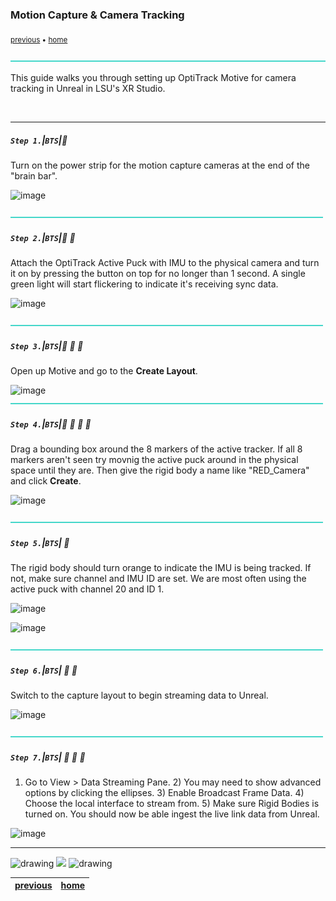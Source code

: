 ### Motion Capture & Camera Tracking

<sub>[previous](../) • [home](../README.md#user-content-gms2-background-tiles--sprites---table-of-contents)</sub>

![line3](../images/line3.png)

This guide walks you through setting up OptiTrack Motive for camera tracking in Unreal in LSU's XR Studio.

<br>

---

##### `Step 1.`\|`BTS`|:small_blue_diamond:

Turn on the power strip for the motion capture cameras at the end of the "brain bar".

![image](https://user-images.githubusercontent.com/1238349/159527518-71f08c07-f31b-4a25-ab9c-7991d871c9ca.png)

![line2](../images/line2.png)

##### `Step 2.`\|`BTS`|:small_blue_diamond: :small_blue_diamond: 

Attach the OptiTrack Active Puck with IMU to the physical camera and turn it on by pressing the button on top for no longer than 1 second. A single green light will start flickering to indicate it's receiving sync data.

![image](https://user-images.githubusercontent.com/1238349/159523706-e77969f4-0aae-4b42-b2d7-902373e5f7dd.png)

![line2](../images/line2.png)

##### `Step 3.`\|`BTS`|:small_blue_diamond: :small_blue_diamond: :small_blue_diamond:

Open up Motive and go to the **Create Layout**.

![image](https://user-images.githubusercontent.com/1238349/159526528-f3f78b22-327d-4b7d-b4aa-793554fd6e94.png)
![line2](../images/line2.png)

##### `Step 4.`\|`BTS`|:small_blue_diamond: :small_blue_diamond: :small_blue_diamond: :small_blue_diamond:

Drag a bounding box around the 8 markers of the active tracker. If all 8 markers aren't seen try movnig the active puck around in the physical space until they are. Then give the rigid body a name like "RED_Camera" and click **Create**.

![image](https://user-images.githubusercontent.com/1238349/159531200-96813136-3e98-4d1e-ba95-7c6fa4d2599d.png)

![line2](../images/line2.png)

##### `Step 5.`\|`BTS`| :small_orange_diamond:

The rigid body should turn orange to indicate the IMU is being tracked. If not, make sure channel and IMU ID are set. We are most often using the active puck with channel 20 and ID 1.

![image](https://user-images.githubusercontent.com/1238349/159531682-854b526f-acc6-497f-84da-8053750ba437.png)

![image](https://user-images.githubusercontent.com/1238349/159532224-0ac8a125-0b65-4b8f-9124-5793de9c4570.png)

![line2](../images/line2.png)

##### `Step 6.`\|`BTS`| :small_orange_diamond: :small_blue_diamond:

Switch to the capture layout to begin streaming data to Unreal. 

![image](https://user-images.githubusercontent.com/1238349/159532480-72d8ab2c-5d4e-4332-b902-d3293a709dbc.png)

![line2](../images/line2.png)

##### `Step 7.`\|`BTS`| :small_orange_diamond: :small_blue_diamond: :small_blue_diamond:

1) Go to View > Data Streaming Pane. 2) You may need to show advanced options by clicking the ellipses. 3) Enable Broadcast Frame Data. 4) Choose the local interface to stream from. 5) Make sure Rigid Bodies is turned on. You should now be able ingest the live link data from Unreal.

![image](https://user-images.githubusercontent.com/1238349/159533974-038591c7-a684-443e-9ef7-e13113205b4f.png)

___

<img src="https://via.placeholder.com/1000x4/dba81a/dba81a" alt="drawing" height="4px" alt = ""/>

<img src="https://via.placeholder.com/1000x100/45D7CA/000000/?text=Next Up - That's All Folks">

<img src="https://via.placeholder.com/1000x4/dba81a/dba81a" alt="drawing" height="4px" alt = ""/>

| [previous](../unreal-base-setup/README.md)| [home](../README.md#user-content-gms2-background-tiles--sprites---table-of-contents) |
|---|---|
